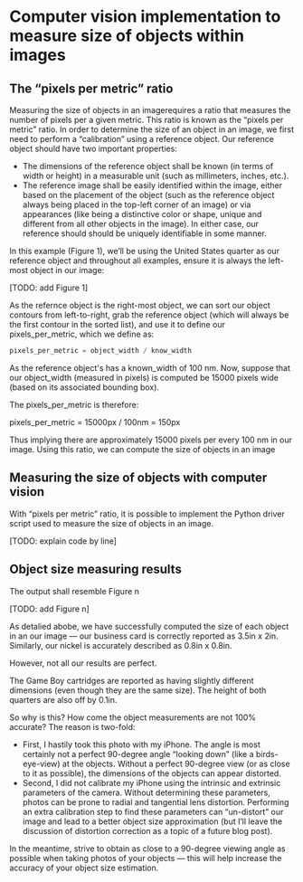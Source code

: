 # Computer vision implementation to measure size of objects within images

## The “pixels per metric” ratio

Measuring the size of objects in an imagerequires a ratio that measures the number of pixels per a given metric. This ratio is known as the “pixels per metric” ratio. In order to determine the size of an object in an image, we first need to perform a “calibration” using a reference object. Our reference object should have two important properties:
* The dimensions of the reference object shall be known (in terms of width or height) in a measurable unit (such as millimeters, inches, etc.).
* The reference image shall be easily identified within the image, either based on the placement of the object (such as the reference object always being placed in the top-left corner of an image) or via appearances (like being a distinctive color or shape, unique and different from all other objects in the image). In either case, our reference should should be uniquely identifiable in some manner.

In this example (Figure 1), we’ll be using the United States quarter as our reference object and throughout all examples, ensure it is always the left-most object in our image:

[TODO: add Figure 1]

As the refernce object is the right-most object, we can sort our object contours from left-to-right, grab the reference object (which will always be the first contour in the sorted list), and use it to define our pixels_per_metric, which we define as:

```python
pixels_per_metric = object_width / know_width
```

As the reference object's has a known_width of 100 nm. Now, suppose that our object_width (measured in pixels) is computed be 15000 pixels wide (based on its associated bounding box).

The pixels_per_metric is therefore:

pixels_per_metric = 15000px / 100nm = 150px

Thus implying there are approximately 15000 pixels per every 100 nm in our image. Using this ratio, we can compute the size of objects in an image

## Measuring the size of objects with computer vision

With “pixels per metric” ratio, it is possible to implement the Python driver script used to measure the size of objects in an image.

[TODO: explain code by line]

## Object size measuring results

The output shall resemble Figure n

[TODO: add Figure n]

As detalied abobe, we have successfully computed the size of each object in an our image — our business card is correctly reported as 3.5in x 2in. Similarly, our nickel is accurately described as 0.8in x 0.8in.

However, not all our results are perfect.

The Game Boy cartridges are reported as having slightly different dimensions (even though they are the same size). The height of both quarters are also off by 0.1in.

So why is this? How come the object measurements are not 100% accurate? The reason is two-fold:

* First, I hastily took this photo with my iPhone. The angle is most certainly not a perfect 90-degree angle “looking down” (like a birds-eye-view) at the objects. Without a perfect 90-degree view (or as close to it as possible), the dimensions of the objects can appear distorted.
* Second, I did not calibrate my iPhone using the intrinsic and extrinsic parameters of the camera. Without determining these parameters, photos can be prone to radial and tangential lens distortion. Performing an extra calibration step to find these parameters can “un-distort” our image and lead to a better object size approximation (but I’ll leave the discussion of distortion correction as a topic of a future blog post).

In the meantime, strive to obtain as close to a 90-degree viewing angle as possible when taking photos of your objects — this will help increase the accuracy of your object size estimation.
